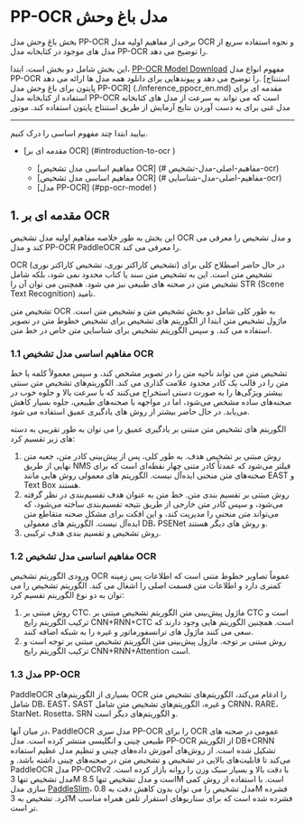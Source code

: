 #  PP-OCR مدل باغ وحش

بخش باغ وحش مدل PP-OCR برخی از مفاهیم اولیه مدل OCR و نحوه استفاده سریع از مدل های موجود در کتابخانه مدل PP-OCR را توضیح می دهد.

این بخش شامل دو بخش است. ابتدا، [PP-OCR Model Download](./models_list_en.md) مفهوم انواع مدل PP-OCR را توضیح می دهد و پیوندهایی برای دانلود همه مدل ها ارائه می دهد. [استنتاج پایتون برای باغ وحش مدل PP-OCR] (./inference_ppocr_en.md) مقدمه ای برای استفاده از کتابخانه مدل PP-OCR است که می تواند به سرعت از مدل های کتابخانه مدل غنی برای به دست آوردن نتایج آزمایش از طریق استنتاج پایتون استفاده کند. موتور

------

بیایید ابتدا چند مفهوم اساسی را درک کنیم.

- [مقدمه ای بر OCR] (#introduction-to-ocr )

   * [مفاهیم اساسی مدل تشخیص OCR] (# مفاهیم-اصلی-مدل-تشخیص-ocr)
   * [مفاهیم اساسی مدل تشخیص OCR] (# مفاهیم-اصلی-مدل-شناسایی-ocr)
   * [مدل PP-OCR] (#pp-ocr-model )


## 1. مقدمه ای بر OCR

این بخش به طور خلاصه مفاهیم اولیه مدل تشخیص OCR و مدل تشخیص را معرفی می کند و مدل PP-OCR PaddleOCR را معرفی می کند.

OCR (تشخیص کاراکتر نوری، تشخیص کاراکتر نوری) در حال حاضر اصطلاح کلی برای تشخیص متن است. این به تشخیص متن سند یا کتاب محدود نمی شود، بلکه شامل تشخیص متن در صحنه های طبیعی نیز می شود. همچنین می توان آن را STR (Scene Text Recognition) نامید.

تشخیص متن OCR به طور کلی شامل دو بخش تشخیص متن و تشخیص متن است. ماژول تشخیص متن ابتدا از الگوریتم های تشخیص برای تشخیص خطوط متن در تصویر استفاده می کند. و سپس الگوریتم تشخیص برای شناسایی متن خاص در خط متن.


### 1.1 مفاهیم اساسی مدل تشخیص OCR

تشخیص متن می تواند ناحیه متن را در تصویر مشخص کند، و سپس معمولاً کلمه یا خط متن را در قالب یک کادر محدود علامت گذاری می کند. الگوریتم‌های تشخیص متن سنتی بیشتر ویژگی‌ها را به صورت دستی استخراج می‌کنند که با سرعت بالا و جلوه خوب در صحنه‌های ساده مشخص می‌شود، اما در مواجهه با صحنه‌های طبیعی، جلوه بسیار کاهش می‌یابد. در حال حاضر بیشتر از روش های یادگیری عمیق استفاده می شود.

الگوریتم های تشخیص متن مبتنی بر یادگیری عمیق را می توان به طور تقریبی به دسته های زیر تقسیم کرد:
1. روش مبتنی بر تشخیص هدف. به طور کلی، پس از پیش‌بینی کادر متن، جعبه متن نهایی از طریق NMS فیلتر می‌شود که عمدتاً کادر متنی چهار نقطه‌ای است که برای صحنه‌های متن منحنی ایده‌آل نیست. الگوریتم های معمولی روش هایی مانند EAST و Text Box هستند.
2. روش مبتنی بر تقسیم بندی متن. خط متن به عنوان هدف تقسیم‌بندی در نظر گرفته می‌شود، و سپس کادر متن خارجی از طریق نتیجه تقسیم‌بندی ساخته می‌شود، که می‌تواند متن منحنی را مدیریت کند، و این افکت برای مشکل صحنه متقاطع متن ایده‌آل نیست. الگوریتم های معمولی DB، PSENet و روش های دیگر هستند.
3. روش تشخیص و تقسیم بندی هدف ترکیبی.


### 1.2 مفاهیم اساسی مدل تشخیص OCR

ورودی الگوریتم تشخیص OCR عموماً تصاویر خطوط متنی است که اطلاعات پس زمینه کمتری دارد و اطلاعات متن قسمت اصلی را اشغال می کند. الگوریتم تشخیص را می توان به دو نوع الگوریتم تقسیم کرد:
1. روش مبتنی بر CTC. ماژول پیش‌بینی متن الگوریتم تشخیص مبتنی بر CTC است و ترکیب الگوریتم رایج CNN+RNN+CTC است. همچنین الگوریتم هایی وجود دارند که سعی می کنند ماژول های ترانسفورماتور و غیره را به شبکه اضافه کنند.
2. روش مبتنی بر توجه. ماژول پیش‌بینی متن الگوریتم تشخیص مبتنی بر توجه است و ترکیب الگوریتم رایج CNN+RNN+Attention است.


### 1.3 مدل PP-OCR

PaddleOCR بسیاری از الگوریتم‌های OCR را ادغام می‌کند، الگوریتم‌های تشخیص متن شامل DB، EAST، SAST و غیره، الگوریتم‌های تشخیص متن شامل CRNN، RARE، StarNet، Rosetta، SRN و الگوریتم‌های دیگر است.

در میان آنها، PaddleOCR مدل سری PP-OCR را برای OCR عمومی در صحنه های طبیعی چینی و انگلیسی منتشر کرده است. مدل PP-OCR از الگوریتم DB+CRNN تشکیل شده است. از روش‌های آموزش داده‌های چینی و تنظیم مدل عظیم استفاده می‌کند تا قابلیت‌های بالایی در تشخیص و تشخیص متن در صحنه‌های چینی داشته باشد. و PaddleOCR مدل PP-OCRv2 با دقت بالا و بسیار سبک وزن را روانه بازار کرده است. مدل تشخیص تنها 3M است و مدل تشخیص تنها 8.5M است. با استفاده از روش کمی سازی مدل [PaddleSlim](https://github.com/PaddlePaddle/PaddleSlim)، مدل تشخیص را می توان بدون کاهش دقت به 0.8M فشرده کرد. تشخیص به 3M فشرده شده است که برای سناریوهای استقرار تلفن همراه مناسب تر است.